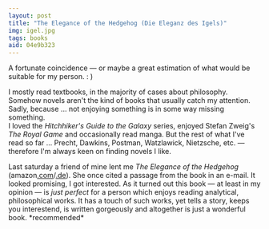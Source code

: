 ```yaml
---
layout: post
title: "The Elegance of the Hedgehog (Die Eleganz des Igels)"
img: igel.jpg
tags: books
aid: 04e9b323
---
```


A fortunate coincidence — or maybe a great estimation of what would be suitable for my person. : )

I mostly read textbooks, in the majority of cases about philosophy. Somehow novels aren't the kind of books that usually catch my attention. Sadly, because ... not enjoying something is in some way missing something.  
I loved the *Hitchhiker's Guide to the Galaxy* series, enjoyed Stefan Zweig's *The Royal Game* and occasionally read manga. But the rest of what I've read so far ... Precht, Dawkins, Postman, Watzlawick, Nietzsche, etc. — therefore I'm always keen on finding novels I like.

Last saturday a friend of mine lent me *The Elegance of the Hedgehog* (amazon[.com](http://www.amazon.com/dp/1933372605)/[.de](http://www.amazon.de/dp/3423138149)). She once cited a passage from the book in an e-mail. It looked promising, I got interested. As it turned out this book — at least in my opinion &mdash; is *just perfect* for a person which enjoys reading analytical, philosophical works. It has a touch of such works, yet tells a story, keeps you interestend, is written gorgeously and altogether is just a wonderful book. \*recommended\*